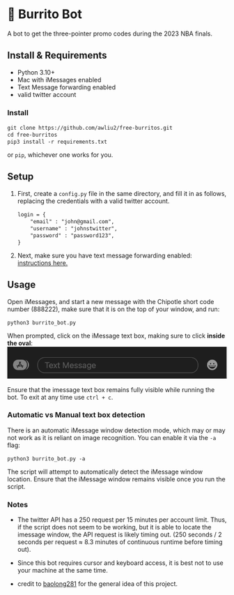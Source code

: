 # 🌯 Burrito Bot
A bot to get the three-pointer promo codes during the 2023 NBA finals.

## Install & Requirements

* Python 3.10+
* Mac with iMessages enabled
* Text Message forwarding enabled
* valid twitter account

### Install
```
git clone https://github.com/awliu2/free-burritos.git
cd free-burritos
pip3 install -r requirements.txt
```

or `pip`, whichever one works for you.


## Setup

1. First, create a `config.py` file in the same directory, and fill it in as follows, replacing the credentials with a valid twitter account. 

    ```
    login = {
        "email" : "john@gmail.com",
        "username" : "johnstwitter",
        "password" : "password123",
    }
    ```

2. Next, make sure you have text message forwarding enabled: [instructions here.](https://support.apple.com/en-us/HT208386)

## Usage
Open iMessages, and start a new message with the Chipotle short code number (888222), make sure that it is on the top of your window, and run:
```
python3 burrito_bot.py
```

When prompted, click on the iMessage text box, making sure to click **inside the oval**: 
![iMessage text box](screenshots/messagebox.png)

Ensure that the imessage text box remains fully visible while running the bot. To exit at any time use `ctrl + c`. 

### Automatic vs Manual text box detection

There is an automatic iMessage window detection mode, which may or may not work as it is reliant on image recognition. You can enable it via the `-a` flag:
```
python3 burrito_bot.py -a
```
The script will attempt to automatically detect the iMessage window location. Ensure that the iMessage window remains visible once you run the script.



### Notes

* The twitter API has a 250 request per 15 minutes per account limit. Thus, if the script does not seem to be working, but it is able to locate the imessage window, the API request is likely timing out. (250 seconds / 2 seconds per request $\approx$ 8.3 minutes of continuous runtime before timing out).

* Since this bot requires cursor and keyboard access, it is best not to use your machine at the same time.

* credit to [baolong281](https://github.com/baolong281/infinite-food-glitch) for the general idea of this project.



